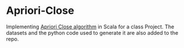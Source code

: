 # Apriori-Close

Implementing [Apriori Close algorithm](http://www.philippe-fournier-viger.com/spmf/pasquier99.pdf) in Scala for a class Project. The datasets and the python code used to generate it are also added to the repo. 
